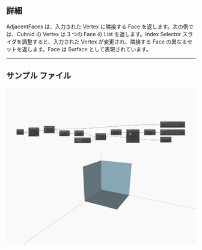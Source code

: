 ## 詳細
AdjacentFaces は、入力された Vertex に隣接する Face を返します。次の例では、Cuboid の Vertex は 3 つの Face の List を返します。Index Selector スライダを調整すると、入力された Vertex が変更され、隣接する Face の異なるセットを返します。Face は Surface として表現されています。
___
## サンプル ファイル

![AdjacentFaces](./Autodesk.DesignScript.Geometry.Vertex.AdjacentFaces_img.jpg)

